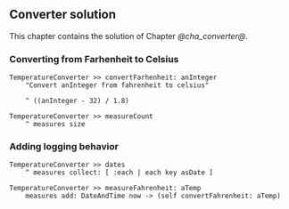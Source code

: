 ## Converter solutionThis chapter contains the solution of Chapter *@cha_converter@*.### Converting from Farhenheit to Celsius```TemperatureConverter >> convertFarhenheit: anInteger 
	"Convert anInteger from fahrenheit to celsius"
	
	^ ((anInteger - 32) / 1.8) ``````TemperatureConverter >> measureCount
	^ measures size```### Adding logging behavior```TemperatureConverter >> dates
	^ measures collect: [ :each | each key asDate ]``````TemperatureConverter >> measureFahrenheit: aTemp
	measures add: DateAndTime now -> (self convertFahrenheit: aTemp)	```